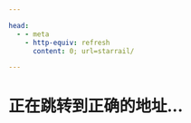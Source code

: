 ```yaml
---

head:
  - - meta
    - http-equiv: refresh
      content: 0; url=starrail/

---
```


# 正在跳转到正确的地址...